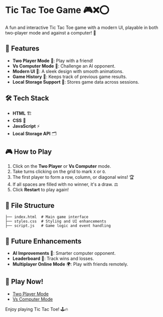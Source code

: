 # Tic Tac Toe Game 🎮❌⭕

A fun and interactive Tic Tac Toe game with a modern UI, playable in both two-player mode and against a computer! 🌟

## 🚀 Features
- **Two Player Mode** 🤝: Play with a friend!
- **Vs Computer Mode** 🤖: Challenge an AI opponent.
- **Modern UI** 🎨: A sleek design with smooth animations.
- **Game History** 📜: Keeps track of previous game results.
- **Local Storage Support** 💾: Stores game data across sessions.

## 🛠️ Tech Stack
- **HTML** 🏗️
- **CSS** 🎨
- **JavaScript** ⚡
- **Local Storage API** 🗂️

## 🎮 How to Play
1. Click on the **Two Player** or **Vs Computer** mode.
2. Take turns clicking on the grid to mark `X` or `O`.
3. The first player to form a row, column, or diagonal wins! 🏆
4. If all spaces are filled with no winner, it's a draw. ⚖️
5. Click **Restart** to play again!

## 📂 File Structure
```
├── index.html  # Main game interface
├── styles.css  # Styling and UI enhancements
├── script.js   # Game logic and event handling
```

## 📌 Future Enhancements
- **AI Improvements** 🤖: Smarter computer opponent.
- **Leaderboard** 🏅: Track wins and losses.
- **Multiplayer Online Mode** 🌍: Play with friends remotely.

## 🎯 Play Now!
- [Two Player Mode](https://stusharads.github.io/TicTacToe3/)
- [Vs Computer Mode](https://stusharads.github.io/TicTacToe4/)

Enjoy playing Tic Tac Toe! 🕹️🔥

